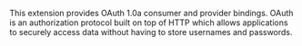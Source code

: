 This extension provides OAuth 1.0a consumer and provider bindings. OAuth
is an authorization protocol built on top of HTTP which allows
applications to securely access data without having to store usernames
and passwords.

